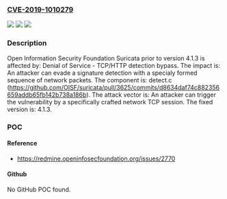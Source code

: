 ### [CVE-2019-1010279](https://cve.mitre.org/cgi-bin/cvename.cgi?name=CVE-2019-1010279)
![](https://img.shields.io/static/v1?label=Product&message=Suricata&color=blue)
![](https://img.shields.io/static/v1?label=Version&message=n%2Fa&color=blue)
![](https://img.shields.io/static/v1?label=Vulnerability&message=Denial%20of%20Service%20-%20TCP%2FHTTP%20detection%20bypass&color=brighgreen)

### Description

Open Information Security Foundation Suricata prior to version 4.1.3 is affected by: Denial of Service - TCP/HTTP detection bypass. The impact is: An attacker can evade a signature detection with a specialy formed sequence of network packets. The component is: detect.c (https://github.com/OISF/suricata/pull/3625/commits/d8634daf74c882356659addb65fb142b738a186b). The attack vector is: An attacker can trigger the vulnerability by a specifically crafted network TCP session. The fixed version is: 4.1.3.

### POC

#### Reference
- https://redmine.openinfosecfoundation.org/issues/2770

#### Github
No GitHub POC found.

